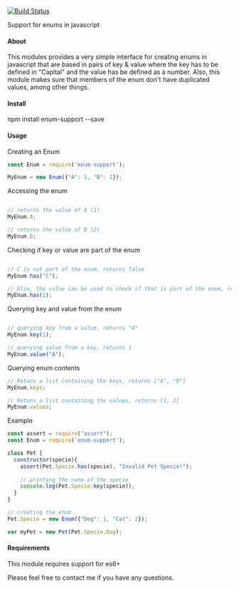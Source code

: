 [![Build Status](https://travis-ci.org/paulondc/enum-support.svg?branch=master)](https://travis-ci.org/paulondc/enum-support)

Support for enums in javascript

#### About
This modules provides a very simple interface for creating enums in javascript that are based in pairs of key & value where the key has to be defined in "Capital" and the value has be defined as a number. Also, this module makes sure that members of the enum don't have duplicated values, among other things.

#### Install
npm install enum-support --save

#### Usage
Creating an Enum
```javascript
const Enum = require('enum-support');

MyEnum = new Enum({"A": 1, "B": 2});
```

Accessing the enum
```javascript

// returns the value of A (1)
MyEnum.A;

// returns the value of B (2)
MyEnum.B;
```

Checking if key or value are part of the enum
```javascript

// C is not part of the enum, returns false
MyEnum.has("C");

// Also, the value can be used to check if that is part of the enum, returns true
MyEnum.has(1);
```

Querying key and value from the enum
```javascript

// querying key from a value, returns "A"
MyEnum.key(1);

// querying value from a key, returns 1
MyEnum.value("A");
```

Querying enum contents
```javascript
// Retuns a list containing the keys, returns ["A", "B"]
MyEnum.keys;

// Retuns a list containing the values, returns [1, 2]
MyEnum.values;
```

Example
```javascript
const assert = require("assert");
const Enum = require('enum-support');

class Pet {
  constructor(specie){
    assert(Pet.Specie.has(specie), "Invalid Pet Specie!");
    
    // printing the name of the specie
    console.log(Pet.Specie.key(specie));
  }
}

// creating the enum
Pet.Specie = new Enum({"Dog": 1, "Cat": 2});

var myPet = new Pet(Pet.Specie.Dog);
```

#### Requirements
This module requires support for es6+

Please feel free to contact me if you have any questions.
